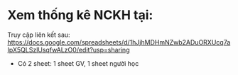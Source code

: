 # Xem thống kê NCKH tại:
Truy cập liên kết sau: https://docs.google.com/spreadsheets/d/1hJjhMDHmNZwb2ADuORXUcq7aIpX5QLSzlUsqfwALzO0/edit?usp=sharing

<ul>
    <li>Có 2 sheet: 1 sheet GV, 1 sheet người học</li>
</ul>